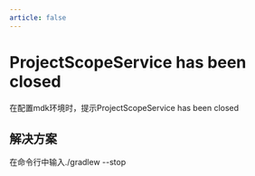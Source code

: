 ```yaml
---
article: false
---
```

# ProjectScopeService has been closed
在配置mdk环境时，提示ProjectScopeService has been closed


## 解决方案
在命令行中输入./gradlew --stop
